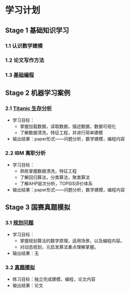 # 学习计划
## Stage 1 基础知识学习
### 1.1 认识数学建模
### 1.2 论文写作方法
### 1.3 [基础编程](http://github.com/Renata1027/Mathematical-modeling/blob/main/1.3%20python%E5%9F%BA%E7%A1%80%E7%BC%96%E7%A8%8B.ipynb)

## Stage 2 机器学习案例
### 2.1 [Titanic 生存分析](https://github.com/Renata1027/Mathematical-modeling/blob/main/2.1%20Titanic%20%E5%88%86%E6%9E%90.ipynb)
- 学习目标：
  - 掌握加载数据，读取数据，描述数据，数据可视化
  - 了解数据清洗，特征工程，并进行简单建模
- 输出结果：paper形式——问题分析，数学建模，编程内容
### 2.2 IBM 离职分析
- 学习目标：
  - 熟练掌握数据清洗，特征工程
  - 了解回归算法，分类算法，聚类算法
  - 了解AHP层次分析，TOPSIS评价体系
- 输出结果：paper形式——问题分析，数学建模，编程内容

## Stage 3 国赛真题模拟
### 3.1 [规划问题](https://github.com/Renata1027/Mathematical-modeling/blob/main/3.%E8%A7%84%E5%88%92&%E5%9B%BE%E8%AE%BA.ipynb)
- 学习目标：
  - 掌握规划算法的数学原理，适用场景，以及编程内容。
  - 对动态规划，元启发算法重点理解掌握。
- 输出结果：无

### 3.2 [真题模拟](https://github.com/Renata1027/Mathematical-modeling/blob/main/3.%20%E8%A7%84%E5%88%92%E7%AE%97%E6%B3%95/3.2%202021%E5%B9%B4C%E9%A2%98%E6%A8%A1%E6%8B%9F/CUMCM2021-C.pdf)
- 练习目标：独立完成建模，编程，论文内容
- 输出结果：论文
